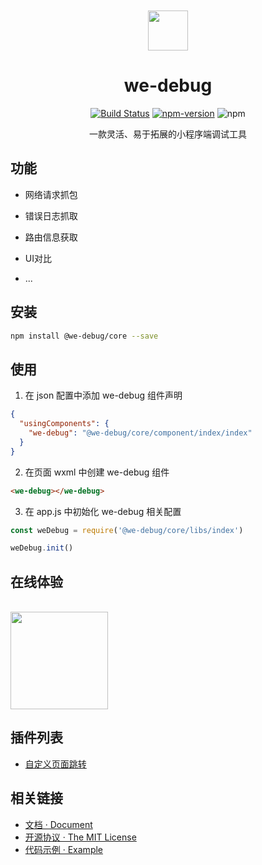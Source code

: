 <div align="center">
<br>
<br>
<img src="https://user-images.githubusercontent.com/16918885/77879578-4c0b8500-728d-11ea-934f-b6e55f6dbab0.png" width=64 />
  
<h1>we-debug</h1>

[![Build Status](https://travis-ci.com/dlhandsome/we-debug.svg?token=PfDv3SxcBYsJDq3kuspS&branch=master)](https://travis-ci.com/dlhandsome/we-debug) [![npm-version](https://img.shields.io/npm/v/@we-debug/core.svg)](https://www.npmjs.com/package/@we-debug/core) ![npm](https://img.shields.io/npm/dt/@we-debug/core)

<p>一款灵活、易于拓展的小程序端调试工具</p>
</div>

## 功能 

- 网络请求抓包

- 错误日志抓取

- 路由信息获取

- UI对比

- ...

## 安装

```bash
npm install @we-debug/core --save
```

## 使用

1. 在 json 配置中添加 we-debug 组件声明

```json
{
  "usingComponents": {
    "we-debug": "@we-debug/core/component/index/index"
  }
}
```

2. 在页面 wxml 中创建 we-debug 组件

```html
<we-debug></we-debug>
```

3. 在 app.js 中初始化 we-debug 相关配置

```javascript
const weDebug = require('@we-debug/core/libs/index')

weDebug.init()
```

## 在线体验

<br>
<img src=https://user-images.githubusercontent.com/16918885/77880177-9d684400-728e-11ea-9dc8-0b4be8042caf.jpg width=156/>
<br>

## 插件列表

- [自定义页面跳转](https://github.com/dlhandsome/we-debug/tree/master/packages/plugin-navigate)

## 相关链接

- [文档 · Document](https://dlhandsome.github.io/we-debug/#/)
- [开源协议 · The MIT License](http://opensource.org/licenses/MIT)
- [代码示例 · Example](https://github.com/dlhandsome/sail-laboratory/tree/master/miniprogram/pages/we-debug)

